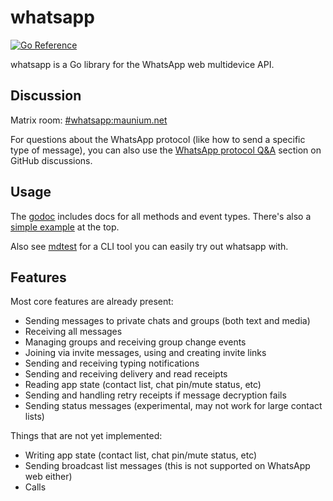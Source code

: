 # whatsapp
[![Go Reference](https://pkg.go.dev/badge/go.mau.fi/whatsapp.svg)](https://pkg.go.dev/go.mau.fi/whatsapp)

whatsapp is a Go library for the WhatsApp web multidevice API.

## Discussion
Matrix room: [#whatsapp:maunium.net](https://matrix.to/#/#whatsapp:maunium.net)

For questions about the WhatsApp protocol (like how to send a specific type of
message), you can also use the [WhatsApp protocol Q&A] section on GitHub
discussions.

[WhatsApp protocol Q&A]: https://github.com/tulir/whatsapp/discussions/categories/whatsapp-protocol-q-a

## Usage
The [godoc](https://pkg.go.dev/go.mau.fi/whatsapp) includes docs for all methods and event types.
There's also a [simple example](https://godocs.io/go.mau.fi/whatsapp#example-package) at the top.

Also see [mdtest](./mdtest) for a CLI tool you can easily try out whatsapp with.

## Features
Most core features are already present:

* Sending messages to private chats and groups (both text and media)
* Receiving all messages
* Managing groups and receiving group change events
* Joining via invite messages, using and creating invite links
* Sending and receiving typing notifications
* Sending and receiving delivery and read receipts
* Reading app state (contact list, chat pin/mute status, etc)
* Sending and handling retry receipts if message decryption fails
* Sending status messages (experimental, may not work for large contact lists)

Things that are not yet implemented:

* Writing app state (contact list, chat pin/mute status, etc)
* Sending broadcast list messages (this is not supported on WhatsApp web either)
* Calls
